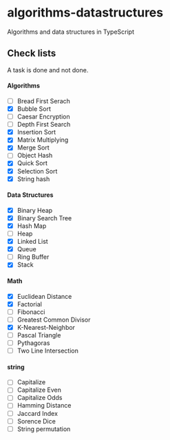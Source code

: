 # algorithms-datastructures

Algorithms and data structures in TypeScript

## Check lists

A task is done and not done.

#### Algorithms
- [ ] Bread First Serach
- [x] Bubble Sort
- [ ] Caesar Encryption
- [ ] Depth First Search
- [x] Insertion Sort
- [x] Matrix Multiplying
- [x] Merge Sort
- [ ] Object Hash
- [x] Quick Sort
- [x] Selection Sort
- [x] String hash

#### Data Structures
- [x] Binary Heap
- [x] Binary Search Tree
- [x] Hash Map
- [ ] Heap
- [x] Linked List
- [x] Queue
- [ ] Ring Buffer
- [x] Stack

#### Math
- [x] Euclidean Distance
- [x] Factorial
- [ ] Fibonacci 
- [ ] Greatest Common Divisor
- [x] K-Nearest-Neighbor
- [ ] Pascal Triangle
- [ ] Pythagoras
- [ ] Two Line Intersection

#### string
- [ ] Capitalize
- [ ] Capitalize Even
- [ ] Capitalize Odds
- [ ] Hamming Distance
- [ ] Jaccard Index
- [ ] Sorence Dice
- [ ] String permutation